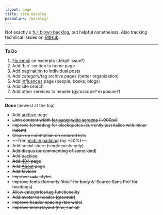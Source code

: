 ```yaml
---
layout: page
title: Site Backlog
permalink: /backlog/
---
```

Not exactly a [full blown backlog](https://www.atlassian.com/agile/backlogs/), but helpful nonetheless. Also tracking technical issues on [GitHub](https://github.com/emerywebster/emerywebster.github.io/issues).

---

**To Do**

1. [Fix emoji](https://cloudup.com/cXq_pgYPocx) on excerpts (Jekyll issue?)
2. Add 'bio' section to home page
3. Add pagination to individual posts
4. Add category/tag archive pages (better organization)
5. Add [Influences](/influences) page (people, books, blogs)
6. Add site search
7. Add other services to header (gyroscope? exposure?)

---

**Done** (newest at the top)

- ~~Add [archive](/archive) page~~
- ~~Limit content width [for super wide screens](https://cloudup.com/cdxUYqQXM0W ) (~900px)~~
- ~~Improve formatting for blockquotes (currently just italics with minor indent)~~
- ~~Clean up indentation on ordered lists~~
- ~~Trim [mobile padding](https://cloudup.com/cfBK6B3HpJn) (by ~50%)~~
- ~~Add social share (single posts only)~~
- ~~Add disqus (or commenting of some kind)~~
- ~~Add [backlog](/backlog)~~
- ~~Add [404](/asdfghjkl) page~~
- ~~Add [About](/about) page~~
- ~~Add favicon~~
- ~~Improve `code` styles~~
- ~~Improve fonts (formerly 'Arial' for body & 'Source Sans Pro' for headings)~~
- ~~Allow categories/tag functionality~~
- ~~Add avatar to header (gravatar)~~
- ~~Improve header spacing (too wide)~~
- ~~Improve menu layout (nav, social)~~



